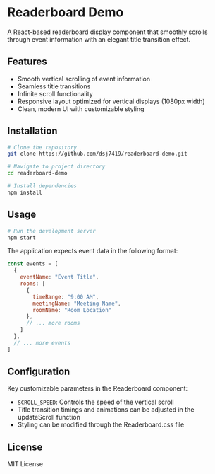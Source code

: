 # Readerboard Demo

A React-based readerboard display component that smoothly scrolls through event information with an elegant title transition effect.

## Features

- Smooth vertical scrolling of event information
- Seamless title transitions
- Infinite scroll functionality
- Responsive layout optimized for vertical displays (1080px width)
- Clean, modern UI with customizable styling

## Installation

```bash
# Clone the repository
git clone https://github.com/dsj7419/readerboard-demo.git

# Navigate to project directory
cd readerboard-demo

# Install dependencies
npm install
```

## Usage

```bash
# Run the development server
npm start
```

The application expects event data in the following format:

```javascript
const events = [
  {
    eventName: "Event Title",
    rooms: [
      {
        timeRange: "9:00 AM",
        meetingName: "Meeting Name",
        roomName: "Room Location"
      },
      // ... more rooms
    ]
  },
  // ... more events
]
```

## Configuration

Key customizable parameters in the Readerboard component:

- `SCROLL_SPEED`: Controls the speed of the vertical scroll
- Title transition timings and animations can be adjusted in the updateScroll function
- Styling can be modified through the Readerboard.css file

## License

MIT License
